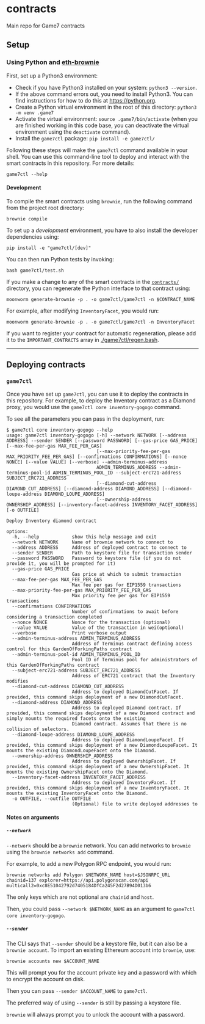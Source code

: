 # contracts

Main repo for Game7 contracts

## Setup

### Using Python and [eth-brownie](https://github.com/eth-brownie/brownie)

First, set up a Python3 environment:

- Check if you have Python3 installed on your system: `python3 --version`.
- If the above command errors out, you need to install Python3. You can find instructions for how to
do this at https://python.org.
- Create a Python virtual environment in the root of this directory: `python3 -m venv .game7`
- Activate the virtual environment: `source .game7/bin/activate` (when you are finished working in this
code base, you can deactivate the virtual environment using the `deactivate` command).
- Install the `game7ctl` package: `pip install -e game7ctl/`

Following these steps will make the `game7ctl` command available in your shell. You can use this command-line
tool to deploy and interact with the smart contracts in this repository. For more details:

```
game7ctl --help
```

#### Development

To compile the smart contracts using `brownie`, run the following command from the project root directory:

```
brownie compile
```

To set up a *development* environment, you have to also install the developer dependencies using:

```
pip install -e "game7ctl/[dev]"
```

You can then run Python tests by invoking:

```
bash game7ctl/test.sh
```

If you make a change to any of the smart contracts in the [`contracts/`](./contracts/) directory, you
can regenerate the Python interface to that contract using:

```
moonworm generate-brownie -p . -o game7ctl/game7ctl -n $CONTRACT_NAME
```

For example, after modifying `InventoryFacet`, you would run:

```
moonworm generate-brownie -p . -o game7ctl/game7ctl -n InventoryFacet
```

If you want to register your contract for automatic regeneration, please add it to the `IMPORTANT_CONTRACTS` array in
[./game7ctl/regen.bash](`regen.bash`).

- - -

## Deploying contracts

### `game7ctl`

Once you have set up `game7ctl`, you can use it to deploy the contracts in this repository. For example,
to deploy the Inventory contract as a Diamond proxy, you would use the `game7ctl core inventory-gogogo` command.

To see all the parameters you can pass in the deployment, run:

```
$ game7ctl core inventory-gogogo --help
usage: game7ctl inventory-gogogo [-h] --network NETWORK [--address ADDRESS] --sender SENDER [--password PASSWORD] [--gas-price GAS_PRICE] [--max-fee-per-gas MAX_FEE_PER_GAS]
                                 [--max-priority-fee-per-gas MAX_PRIORITY_FEE_PER_GAS] [--confirmations CONFIRMATIONS] [--nonce NONCE] [--value VALUE] [--verbose] --admin-terminus-address
                                 ADMIN_TERMINUS_ADDRESS --admin-terminus-pool-id ADMIN_TERMINUS_POOL_ID --subject-erc721-address SUBJECT_ERC721_ADDRESS
                                 [--diamond-cut-address DIAMOND_CUT_ADDRESS] [--diamond-address DIAMOND_ADDRESS] [--diamond-loupe-address DIAMOND_LOUPE_ADDRESS]
                                 [--ownership-address OWNERSHIP_ADDRESS] [--inventory-facet-address INVENTORY_FACET_ADDRESS] [-o OUTFILE]

Deploy Inventory diamond contract

options:
  -h, --help            show this help message and exit
  --network NETWORK     Name of brownie network to connect to
  --address ADDRESS     Address of deployed contract to connect to
  --sender SENDER       Path to keystore file for transaction sender
  --password PASSWORD   Password to keystore file (if you do not provide it, you will be prompted for it)
  --gas-price GAS_PRICE
                        Gas price at which to submit transaction
  --max-fee-per-gas MAX_FEE_PER_GAS
                        Max fee per gas for EIP1559 transactions
  --max-priority-fee-per-gas MAX_PRIORITY_FEE_PER_GAS
                        Max priority fee per gas for EIP1559 transactions
  --confirmations CONFIRMATIONS
                        Number of confirmations to await before considering a transaction completed
  --nonce NONCE         Nonce for the transaction (optional)
  --value VALUE         Value of the transaction in wei(optional)
  --verbose             Print verbose output
  --admin-terminus-address ADMIN_TERMINUS_ADDRESS
                        Address of Terminus contract defining access control for this GardenOfForkingPaths contract
  --admin-terminus-pool-id ADMIN_TERMINUS_POOL_ID
                        Pool ID of Terminus pool for administrators of this GardenOfForkingPaths contract
  --subject-erc721-address SUBJECT_ERC721_ADDRESS
                        Address of ERC721 contract that the Inventory modifies
  --diamond-cut-address DIAMOND_CUT_ADDRESS
                        Address to deployed DiamondCutFacet. If provided, this command skips deployment of a new DiamondCutFacet.
  --diamond-address DIAMOND_ADDRESS
                        Address to deployed Diamond contract. If provided, this command skips deployment of a new Diamond contract and simply mounts the required facets onto the existing
                        Diamond contract. Assumes that there is no collision of selectors.
  --diamond-loupe-address DIAMOND_LOUPE_ADDRESS
                        Address to deployed DiamondLoupeFacet. If provided, this command skips deployment of a new DiamondLoupeFacet. It mounts the existing DiamondLoupeFacet onto the Diamond.
  --ownership-address OWNERSHIP_ADDRESS
                        Address to deployed OwnershipFacet. If provided, this command skips deployment of a new OwnershipFacet. It mounts the existing OwnershipFacet onto the Diamond.
  --inventory-facet-address INVENTORY_FACET_ADDRESS
                        Address to deployed InventoryFacet. If provided, this command skips deployment of a new InventoryFacet. It mounts the existing InventoryFacet onto the Diamond.
  -o OUTFILE, --outfile OUTFILE
                        (Optional) file to write deployed addresses to
```

#### Notes on arguments

##### `--network`

`--network` should be a `brownie` network. You can add networks to `brownie` using the `brownie networks add` command.

For example, to add a new Polygon RPC endpoint, you would run:

```
brownie networks add Polygon $NETWORK_NAME host=$JSONRPC_URL chainid=137 explorer=https://api.polygonscan.com/api multicall2=0xc8E51042792d7405184DfCa245F2d27B94D013b6
```

The only keys which are not optional are `chainid` and `host`.

Then, you could pass `--network $NETWORK_NAME` as an argument to `game7ctl core inventory-gogogo`.

##### `--sender`

The CLI says that `--sender` should be a keystore file, but it can also be a `brownie account`. To import
an existing Ethereum account into `brownie`, use:

```
brownie accounts new $ACCOUNT_NAME
```

This will prompt you for the account private key and a password with which to encrypt the account on disk.

Then you can pass `--sender $ACCOUNT_NAME` to `game7ctl`.

The preferred way of using `--sender` is still by passing a keystore file.

`brownie` will always prompt you to unlock the account with a password.
